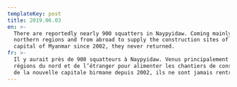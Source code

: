 ```yaml
---
templateKey: post
title: 2019.06.03
en: >-
  There are reportedly nearly 900 squatters in Naypyidaw. Coming mainly from the
  northern regions and from abroad to supply the construction sites of the new
  capital of Myanmar since 2002, they never returned.
fr: >-
  Il y aurait près de 900 squatteurs à Naypyidaw. Venus principalement des
  régions du nord et de l’étranger pour alimenter les chantiers de construction
  de la nouvelle capitale birmane depuis 2002, ils ne sont jamais rentrés.
---
```


